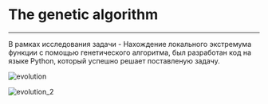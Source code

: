# The genetic algorithm 
---
В рамках исследования задачи - Нахождение локального экстремума функции с помощью генетического алгоритма, был разработан код на языке Python, который успешно решает поставленую задачу.


![evolution](https://github.com/user-attachments/assets/eb0279b5-eba9-41ef-bf0b-09cc43c98916)

![evolution_2](https://github.com/user-attachments/assets/5963950b-2202-44c1-a245-4c62acd15756)
